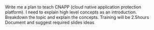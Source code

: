 Write me a plan  to teach CNAPP (cloud native application protection platform). 
I need to explain high level concepts as an introduction.
Breakdown the topic and explain the concepts.
Training will be 2.5hours
Document and suggest required slides ideas
